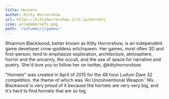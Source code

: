 ```yaml
---
title: Hornets
author: Kitty Horrorshow
url: https://kittyhorrorshow.itch.io/hornets 
icon: arcadeHornets.png
path: '/volumes/1/games/'
---
```


Rhiannon Blackwood, better known as Kitty Horrorshow, is an independent game developer crow-goddess witchqueen. Her games, most often 3D and first-person, tend to emphasize exploration, architecture, atmosphere, horror and the uncanny, the occult, and the use of space for narrative and poetry. She'd love you to follow her on twitter, @kittyhorrorshow.

"Hornets" was created in April of 2015 for the 48 hour Ludum Dare 32
competition, the theme of which was 'An Unconventional Weapon.'  Ms.
Blackwood is very proud of it because the hornets are very very big, and
it's hard to find hornets that are so big.